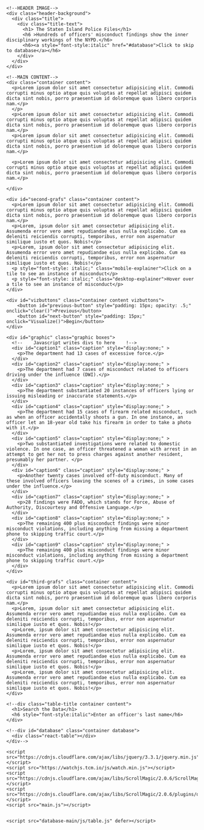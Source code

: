 <!DOCTYPE html>
<html>

  <head>
    <title>The Staten Island Police Files</title>
    <meta charset="utf-8">
    <meta name="viewport" content="width=device-width, initial-scale=1">
    <link href="style.css" rel="stylesheet">
    <script type="text/javascript" src="data.json"></script>


  </head>

  <body>
    
    <!--HEADER IMAGE-->
    <div class="header-background">
      <div class="title">
        <div class="title-text">
          <h1> The Staten Island Police Files</h1>
          <h6 >Hundreds of officers' misconduct findings show the inner disciplinary workings of the NYPD.</h6>
          <h6><a style="font-style:italic" href="#database">Click to skip to database</a></h6>
        </div>
      </div>
    </div>

    <!--MAIN CONTENT-->
    <div class="container content">
      <p>Lorem ipsum dolor sit amet consectetur adipisicing elit. Commodi corrupti minus optio atque quis voluptas at repellat adipisci quidem dicta sint nobis, porro praesentium id doloremque quas libero corporis nam.</p>
      </p>
      <p>Lorem ipsum dolor sit amet consectetur adipisicing elit. Commodi corrupti minus optio atque quis voluptas at repellat adipisci quidem dicta sint nobis, porro praesentium id doloremque quas libero corporis nam.</p>
      <p>Lorem ipsum dolor sit amet consectetur adipisicing elit. Commodi corrupti minus optio atque quis voluptas at repellat adipisci quidem dicta sint nobis, porro praesentium id doloremque quas libero corporis nam.</p>

      <p>Lorem ipsum dolor sit amet consectetur adipisicing elit. Commodi corrupti minus optio atque quis voluptas at repellat adipisci quidem dicta sint nobis, porro praesentium id doloremque quas libero corporis nam.</p>

    </div>

    <div id="second-grafs" class="container content">
      <p>Lorem ipsum dolor sit amet consectetur adipisicing elit. Commodi corrupti minus optio atque quis voluptas at repellat adipisci quidem dicta sint nobis, porro praesentium id doloremque quas libero corporis nam.</p>
      <p>Lorem, ipsum dolor sit amet consectetur adipisicing elit. Assumenda error vero amet repudiandae eius nulla explicabo. Cum ea deleniti reiciendis corrupti, temporibus, error non aspernatur similique iusto et quos. Nobis!</p>
      <p>Lorem, ipsum dolor sit amet consectetur adipisicing elit. Assumenda error vero amet repudiandae eius nulla explicabo. Cum ea deleniti reiciendis corrupti, temporibus, error non aspernatur similique iusto et quos. Nobis!</p>
      <p style="font-style: italic;" class="mobile-explainer">Click on a tile to see an instance of misconduct</p>
      <p style="font-style: italic;" class="desktop-explainer">Hover over a tile to see an instance of misconduct</p>
    </div>
    
    <div id="vizbuttons" class="container content vizbuttons">
        <button id="previous-button" style="padding: 15px; opacity: .5;" onclick="clear()">Previous</button>
        <button id="next-button" style="padding: 15px;" onclick="Visualize()">Begin</button>
    </div>

    <div id="graphic" class="graphic boxes">
      <!--    Javascript writes divs to here    !-->
      <div id="caption1" class="caption" style="display:none;" >
        <p>The department had 13 cases of excessive force.</p>
      </div>
      <div id="caption2" class="caption" style="display:none;" >
        <p>The department had 7 cases of misconduct related to officers driving under the influence (DWI).</p>
      </div>
      <div id="caption3" class="caption" style="display:none;" >
        <p>The department substantiated 20 instances of officers lying or issuing misleading or inaccurate statements.</p>
      </div>
      <div id="caption4" class="caption" style="display:none;" >
        <p>The department had 15 cases of firearm related misconduct, such as when an officer accidentally shoots a gun. In one instance, an officer let an 18-year old take his firearm in order to take a photo with it.</p>
      </div>
      <div id="caption5" class="caption" style="display:none;" >
        <p>Two substantiated investigations were related to domestic violence. In one case, an officer threatened a woman with arrest in an attempt to get her not to press charges against another resident, presumably her partner. </p>
      </div>
      <div id="caption6" class="caption" style="display:none;" >
        <p>Another twenty cases involved off-duty misconduct. Many of these involved officers leaving the scenes of a crimes, in some cases under the influence.</p>
      </div>
      <div id="caption7" class="caption" style="display:none;" >
        <p>28 findings were FADO, which stands for Force, Abuse of Authority, Discourtesy and Offensive Language.</p>
      </div>
      <div id="caption8" class="caption" style="display:none;" >
        <p>The remaining 400 plus misconduct findings were minor misconduct violations, including anything from missing a department phone to skipping traffic court.</p>
      </div>
      <div id="caption9" class="caption" style="display:none;" >
        <p>The remaining 400 plus misconduct findings were minor misconduct violations, including anything from missing a department phone to skipping traffic court.</p>
      </div>
    </div>

    <div id="third-grafs" class="container content">
      <p>Lorem ipsum dolor sit amet consectetur adipisicing elit. Commodi corrupti minus optio atque quis voluptas at repellat adipisci quidem dicta sint nobis, porro praesentium id doloremque quas libero corporis nam.</p>
      <p>Lorem, ipsum dolor sit amet consectetur adipisicing elit. Assumenda error vero amet repudiandae eius nulla explicabo. Cum ea deleniti reiciendis corrupti, temporibus, error non aspernatur similique iusto et quos. Nobis!</p>
      <p>Lorem, ipsum dolor sit amet consectetur adipisicing elit. Assumenda error vero amet repudiandae eius nulla explicabo. Cum ea deleniti reiciendis corrupti, temporibus, error non aspernatur similique iusto et quos. Nobis!</p>
      <p>Lorem, ipsum dolor sit amet consectetur adipisicing elit. Assumenda error vero amet repudiandae eius nulla explicabo. Cum ea deleniti reiciendis corrupti, temporibus, error non aspernatur similique iusto et quos. Nobis!</p>
      <p>Lorem, ipsum dolor sit amet consectetur adipisicing elit. Assumenda error vero amet repudiandae eius nulla explicabo. Cum ea deleniti reiciendis corrupti, temporibus, error non aspernatur similique iusto et quos. Nobis!</p>
    </div>

    <!--div class="table-title container content">
      <h1>Search the Data</h1>
      <h6 style="font-style:italic">Enter an officer's last name</h6>
    </div>

    <!--div id="database" class="container database">
      <div class="react-table"></div>
    </div-->

    <script src="https://cdnjs.cloudflare.com/ajax/libs/jquery/3.3.1/jquery.min.js"></script>
    <script src="https://watchjs.tcm.io/js/watch.min.js"></script>
    <script src="https://cdnjs.cloudflare.com/ajax/libs/ScrollMagic/2.0.6/ScrollMagic.min.js"></script>
    <script src="https://cdnjs.cloudflare.com/ajax/libs/ScrollMagic/2.0.6/plugins/debug.addIndicators.min.js"></script>
    <script src="main.js"></script>


    <script src="database-main/js/table.js" defer></script>

  </body>

</html>
